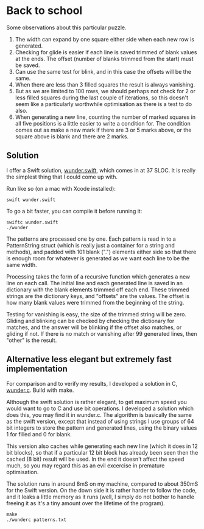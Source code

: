 # Back to school

Some observations about this particular puzzle.

1. The width can expand by one square either side when each new row is generated.
2. Checking for glide is easier if each line is saved trimmed of blank values at the ends. The offset (number of blanks trimmed from the start) must be saved.
3. Can use the same test for blink, and in this case the offsets will be the same.
4. When there are less than 3 filled squares the result is always vanishing.
5. But as we are limited to 100 rows, we should perhaps not check for 2 or less filled squares during the last couple of iterations, so this doesn't seem like a particularly worthwhile optimisation as there is a test to do also.
6. When generating a new line, counting the number of marked squares in all five positions is a little easier to write a condition for. The condition comes out as make a new mark if there are 3 or 5 marks above, or the square above is blank and there are 2 marks.

## Solution

I offer a Swift solution, [wunder.swift](wunder.swift), which comes in at 37 SLOC. It is really the simplest thing that I could come up with.

Run like so (on a mac with Xcode installed):

    swift wunder.swift

To go a bit faster, you can compile it before running it:

    swiftc wunder.swift
    ./wunder

The patterns are processed one by one. Each pattern is read in to a PatternString struct (which is really just a container for a string and methods), and padded with 101 blank (".") elements either side so that there is enough room for whatever is generated as we want each line to be the same width.

Processing takes the form of a recursive function which generates a new line on each call. The initial line and each generated line is saved in an dictionary with the blank elements trimmed off each end. These trimmed strings are the dictionary keys, and "offsets" are the values. The offset is how many blank values were trimmed from the beginning of the string.

Testing for vanishing is easy, the size of the trimmed string will be zero. Gliding and blinking can be checked by checking the dictionary for matches, and the answer will be blinking if the offset also matches, or gliding if not. If there is no match or vanishing after 99 generated lines, then "other" is the result.


## Alternative less elegant but extremely fast implementation

For comparison and to verify my results, I developed a solution in C, [wunder.c](wunder.c). Build with make.

Although the swift solution is rather elegant, to get maximum speed you would want to go to C and use bit operations. I developed a solution which does this, you may find it in wunder.c. The algorithm is basically the same as the swift version, except that instead of using strings I use groups of 64 bit integers to store the pattern and generated lines, using the binary values 1 for filled and 0 for blank.

This version also caches while generating each new line (which it does in 12 bit blocks), so that if a particular 12 bit block has already been seen then the cached (8 bit) result will be used. In the end it doesn't affect the speed much, so you may regard this as an evil excercise in premature optimisation.

The solution runs in around 8mS on my machine, compared to about 350mS for the Swift version. On the down side it is rather harder to follow the code, and it leaks a little memory as it runs (well, I simply do not bother to handle freeing it as it's a tiny amount over the lifetime of the program).

    make
    ./wunderc patterns.txt

